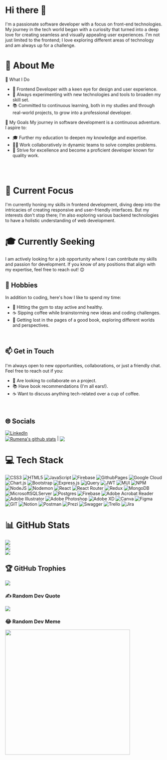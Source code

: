# Hi there 👋

I'm a passionate software developer with a focus on front-end technologies. My journey in the tech world began with a curiosity that turned into a deep love for creating seamless and visually appealing user experiences. I'm not just limited to the frontend; I love exploring different areas of technology and am always up for a challenge.

# 💫 About Me

🚀 What I Do

- 🔧 Frontend Developer with a keen eye for design and user experience.<br>
- 🧪 Always experimenting with new technologies and tools to broaden my skill set.<br>
- 📚 Committed to continuous learning, both in my studies and through real-world projects, to grow into a professional developer.

🌱 My Goals
My journey in software development is a continuous adventure. I aspire to:<br>

- 🎓 Further my education to deepen my knowledge and expertise.<br>
- 👩‍💻 Work collaboratively in dynamic teams to solve complex problems.<br>
- 🚀 Strive for excellence and become a proficient developer known for quality work.
<br>

<br>

# 🎯 Current Focus

I'm currently honing my skills in frontend development, diving deep into the intricacies of creating responsive and user-friendly interfaces. But my interests don't stop there; I'm also exploring various backend technologies to have a holistic understanding of web development.
<br>

# 🎓 Currently Seeking

I am actively looking for a job opportunity where I can contribute my skills and passion for development. If you know of any positions that align with my expertise, feel free to reach out! 😊
<br>

## 🌟 Hobbies

In addition to coding, here's how I like to spend my time:

- 💪 Hitting the gym to stay active and healthy.
- ☕ Sipping coffee while brainstorming new ideas and coding challenges.
- 📖 Getting lost in the pages of a good book, exploring different worlds and perspectives.
<br>

## 📫 Get in Touch

I'm always open to new opportunities, collaborations, or just a friendly chat. Feel free to reach out if you:

- 🤝 Are looking to collaborate on a project.
- 📚 Have book recommendations (I'm all ears!).
- ☕ Want to discuss anything tech-related over a cup of coffee.
<br>

## 🌐 Socials

[![LinkedIn](https://img.shields.io/badge/LinkedIn-%230077B5.svg?logo=linkedin&logoColor=white)](https://linkedin.com/in/rumena-staneva)
</br>
<a href="https://github.com/RumenaStaneva"><img align="center" src="https://github-readme-stats.vercel.app/api?username=RumenaStaneva&show_icons=true&include_all_commits=true&theme=buefy&hide_border=true" alt="Rumena's github stats" /></a> | <a href="https://github.com/RumenaStaneva"><img align="center" src="https://github-readme-stats.vercel.app/api/top-langs/?username=RumenaStaneva&exclude_repo=shopify-titan-smart-cable&langs_count=6&layout=compact&theme=buefy&hide_border=true" /></a>

# 💻 Tech Stack

![CSS3](https://img.shields.io/badge/css3-%231572B6.svg?style=flat&logo=css3&logoColor=white) ![HTML5](https://img.shields.io/badge/html5-%23E34F26.svg?style=flat&logo=html5&logoColor=white) ![JavaScript](https://img.shields.io/badge/javascript-%23323330.svg?style=flat&logo=javascript&logoColor=%23F7DF1E) ![Firebase](https://img.shields.io/badge/firebase-%23039BE5.svg?style=flat&logo=firebase) ![GithubPages](https://img.shields.io/badge/github%20pages-121013?style=flat&logo=github&logoColor=white) ![Google Cloud](https://img.shields.io/badge/GoogleCloud-%234285F4.svg?style=flat&logo=google-cloud&logoColor=white) ![Chart.js](https://img.shields.io/badge/chart.js-F5788D.svg?style=flat&logo=chart.js&logoColor=white) ![Bootstrap](https://img.shields.io/badge/bootstrap-%238511FA.svg?style=flat&logo=bootstrap&logoColor=white) ![Express.js](https://img.shields.io/badge/express.js-%23404d59.svg?style=flat&logo=express&logoColor=%2361DAFB) ![jQuery](https://img.shields.io/badge/jquery-%230769AD.svg?style=flat&logo=jquery&logoColor=white) ![JWT](https://img.shields.io/badge/JWT-black?style=flat&logo=JSON%20web%20tokens) ![MUI](https://img.shields.io/badge/MUI-%230081CB.svg?style=flat&logo=mui&logoColor=white) ![NPM](https://img.shields.io/badge/NPM-%23CB3837.svg?style=flat&logo=npm&logoColor=white) ![NodeJS](https://img.shields.io/badge/node.js-6DA55F?style=flat&logo=node.js&logoColor=white) ![Nodemon](https://img.shields.io/badge/NODEMON-%23323330.svg?style=flat&logo=nodemon&logoColor=%BBDEAD) ![React](https://img.shields.io/badge/react-%2320232a.svg?style=flat&logo=react&logoColor=%2361DAFB) ![React Router](https://img.shields.io/badge/React_Router-CA4245?style=flat&logo=react-router&logoColor=white) ![Redux](https://img.shields.io/badge/redux-%23593d88.svg?style=flat&logo=redux&logoColor=white) ![MongoDB](https://img.shields.io/badge/MongoDB-%234ea94b.svg?style=flat&logo=mongodb&logoColor=white) ![MicrosoftSQLServer](https://img.shields.io/badge/Microsoft%20SQL%20Server-CC2927?style=flat&logo=microsoft%20sql%20server&logoColor=white) ![Postgres](https://img.shields.io/badge/postgres-%23316192.svg?style=flat&logo=postgresql&logoColor=white) ![Firebase](https://img.shields.io/badge/Firebase-039BE5?style=flat&logo=Firebase&logoColor=white) ![Adobe Acrobat Reader](https://img.shields.io/badge/Adobe%20Acrobat%20Reader-EC1C24.svg?style=flat&logo=Adobe%20Acrobat%20Reader&logoColor=white) ![Adobe Illustrator](https://img.shields.io/badge/adobe%20illustrator-%23FF9A00.svg?style=flat&logo=adobe%20illustrator&logoColor=white) ![Adobe Photoshop](https://img.shields.io/badge/adobe%20photoshop-%2331A8FF.svg?style=flat&logo=adobe%20photoshop&logoColor=white) ![Adobe XD](https://img.shields.io/badge/Adobe%20XD-470137?style=flat&logo=Adobe%20XD&logoColor=#FF61F6) ![Canva](https://img.shields.io/badge/Canva-%2300C4CC.svg?style=flat&logo=Canva&logoColor=white) ![Figma](https://img.shields.io/badge/figma-%23F24E1E.svg?style=flat&logo=figma&logoColor=white) ![GIT](https://img.shields.io/badge/Git-fc6d26?style=flat&logo=git&logoColor=white) ![Notion](https://img.shields.io/badge/Notion-%23000000.svg?style=flat&logo=notion&logoColor=white) ![Postman](https://img.shields.io/badge/Postman-FF6C37?style=flat&logo=postman&logoColor=white) ![Prezi](https://img.shields.io/badge/Prezi-%23000000.svg?style=flat&logo=Prezi&logoColor=white) ![Swagger](https://img.shields.io/badge/-Swagger-%23Clojure?style=flat&logo=swagger&logoColor=white) ![Trello](https://img.shields.io/badge/Trello-%23026AA7.svg?style=flat&logo=Trello&logoColor=white) ![Jira](https://img.shields.io/badge/jira-%230A0FFF.svg?style=flat&logo=jira&logoColor=white)

# 📊 GitHub Stats

![](https://github-readme-stats.vercel.app/api?username=RumenaStaneva&theme=dark&hide_border=false&include_all_commits=true&count_private=true)<br/>
![](https://github-readme-streak-stats.herokuapp.com/?user=RumenaStaneva&theme=dark&hide_border=false)<br/>
![](https://github-readme-stats.vercel.app/api/top-langs/?username=RumenaStaneva&theme=dark&hide_border=false&include_all_commits=true&count_private=true&layout=compact)

## 🏆 GitHub Trophies

![](https://github-profile-trophy.vercel.app/?username=RumenaStaneva&theme=radical&no-frame=false&no-bg=true&margin-w=4)

### ✍️ Random Dev Quote

![](https://quotes-github-readme.vercel.app/api?type=horizontal&theme=radical)

### 😂 Random Dev Meme

<img src='https://randommeme-five.vercel.app/' style="height: 400px;"/>

<!--
**RumenaStaneva/RumenaStaneva** is a ✨ _special_ ✨ repository because its `README.md` (this file) appears on your GitHub profile.
